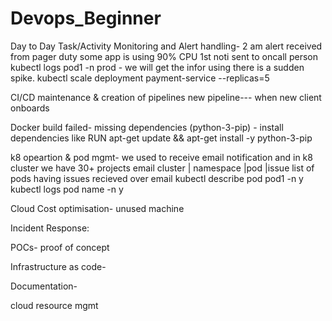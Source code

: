 # Devops_Beginner
Day to Day Task/Activity
Monitoring and Alert handling- 2 am alert received from pager duty some app is using 90% CPU 1st noti sent to oncall person
kubectl logs pod1 -n prod - we will get the infor using there is a sudden spike.
kubectl scale deployment payment-service --replicas=5

CI/CD maintenance & creation of pipelines
new pipeline--- when new client onboards

Docker build failed- missing dependencies (python-3-pip) - install dependencies like RUN apt-get update && apt-get install -y python-3-pip

k8 opeartion & pod mgmt- we used to receive email notification and in k8 cluster we have 30+ projects
email 
cluster | namespace |pod |issue
list of pods having issues recieved over email
kubectl describe pod pod1 -n y
kubectl logs pod name -n y

Cloud Cost optimisation-
unused machine

Incident Response:

POCs- proof of concept

Infrastructure as code-

Documentation-

cloud resource mgmt
